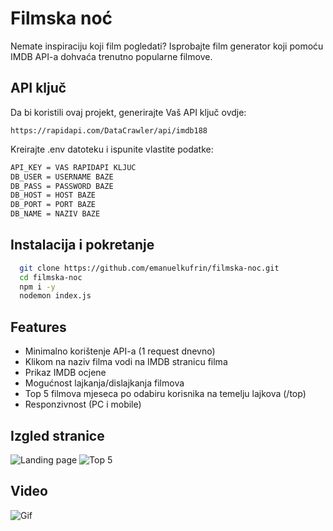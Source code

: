 
# Filmska noć

Nemate inspiraciju koji film pogledati? Isprobajte film generator koji pomoću IMDB API-a dohvaća trenutno popularne filmove.




## API ključ

Da bi koristili ovaj projekt, generirajte Vaš API ključ ovdje:

`https://rapidapi.com/DataCrawler/api/imdb188`

Kreirajte .env datoteku i ispunite vlastite podatke:
```bash
API_KEY = VAS RAPIDAPI KLJUC
DB_USER = USERNAME BAZE
DB_PASS = PASSWORD BAZE
DB_HOST = HOST BAZE
DB_PORT = PORT BAZE
DB_NAME = NAZIV BAZE
```


## Instalacija i pokretanje

```bash
  git clone https://github.com/emanuelkufrin/filmska-noc.git
  cd filmska-noc
  npm i -y
  nodemon index.js
```
    
## Features

- Minimalno korištenje API-a (1 request dnevno)
- Klikom na naziv filma vodi na IMDB stranicu filma
- Prikaz IMDB ocjene
- Mogućnost lajkanja/dislajkanja filmova
- Top 5 filmova mjeseca po odabiru korisnika na temelju lajkova (/top)
- Responzivnost (PC i mobile)


## Izgled stranice

![Landing page](https://raw.githubusercontent.com/emanuelkufrin/filmska-noc/37635a0f95f91aa6a467a2d6ff73c648ef2be005/screenshot_1.png)
![Top 5](https://raw.githubusercontent.com/emanuelkufrin/filmska-noc/37635a0f95f91aa6a467a2d6ff73c648ef2be005/screenshot_2.png)

## Video
![Gif](https://raw.githubusercontent.com/emanuelkufrin/filmska-noc/main/showcase.gif)
